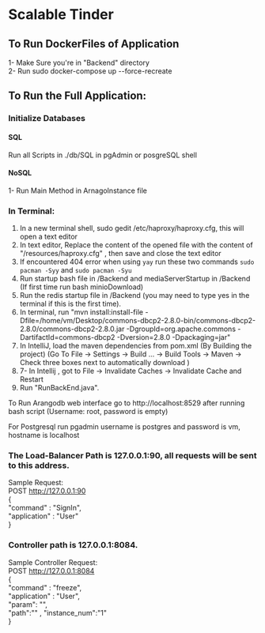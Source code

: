 # Scalable Tinder
## To Run DockerFiles of Application

1- Make Sure you're in "Backend" directory  
2- Run sudo docker-compose up --force-recreate
## To Run the Full Application:


###  Initialize Databases
#### SQL
Run all Scripts in ./db/SQL in pgAdmin or posgreSQL shell
#### NoSQL
1- Run Main Method in ArnagoInstance file


### In Terminal:
1. In a new terminal shell, sudo gedit /etc/haproxy/haproxy.cfg, this will open a text editor 
2. In text editor, Replace the content of the opened file with the content of "/resources/haproxy.cfg" , then save and close the text editor 
3. If encountered 404 error when using ```yay``` run these two commands ```sudo pacman -Syy``` and ```sudo pacman -Syu``` 
4. Run startup bash file in /Backend and mediaServerStartup in /Backend (If first time run bash minioDownload)
5. Run the redis startup file in /Backend (you may need to type yes in the terminal if this is the first time).
6. In terminal, run "mvn install:install-file -Dfile=/home/vm/Desktop/commons-dbcp2-2.8.0-bin/commons-dbcp2-2.8.0/commons-dbcp2-2.8.0.jar -DgroupId=org.apache.commons -DartifactId=commons-dbcp2 -Dversion=2.8.0 -Dpackaging=jar"
7. In IntelliJ, load the maven dependencies from pom.xml (By Building the project) (Go To File -> Settings -> Build ... -> Build Tools -> Maven -> Check three boxes next to automatically download )
8. 7- In Intellij , got to File -> Invalidate Caches -> Invalidate Cache and Restart
9. Run "RunBackEnd.java".  


To Run Arangodb web interface go to http://localhost:8529 after running bash script (Username: root, password is empty)

For Postgresql run pgadmin username is postgres and password is vm, hostname is localhost


### The Load-Balancer Path is 127.0.0.1:90, all requests will be sent to this address.  

Sample Request:   
POST http://127.0.0.1:90  
{  
"command" : "SignIn",  
"application" : "User"  
}  

### Controller path is 127.0.0.1:8084.  

Sample Controller Request:  
POST http://127.0.0.1:8084  
{  
"command" : "freeze",  
"application" : "User",  
"param": "",  
"path":""   ,
"instance_num":"1"  
}  
